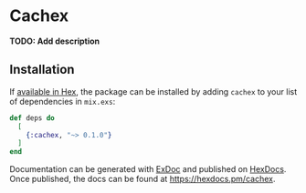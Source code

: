 # Cachex

**TODO: Add description**

## Installation

If [available in Hex](https://hex.pm/docs/publish), the package can be installed
by adding `cachex` to your list of dependencies in `mix.exs`:

```elixir
def deps do
  [
    {:cachex, "~> 0.1.0"}
  ]
end
```

Documentation can be generated with [ExDoc](https://github.com/elixir-lang/ex_doc)
and published on [HexDocs](https://hexdocs.pm). Once published, the docs can
be found at <https://hexdocs.pm/cachex>.

